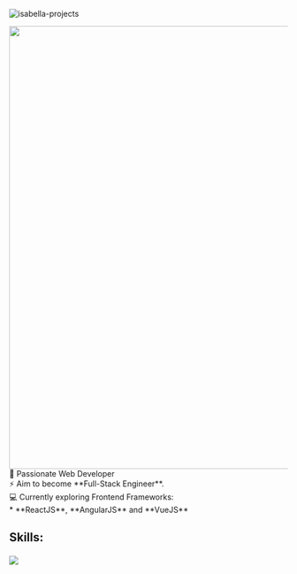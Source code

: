 <p align="left"> <img src="https://komarev.com/ghpvc/?username=isabella-projects&label=Profile%20views&color=brightgreen&style=flat&abbreviated=true" alt="isabella-projects" /> </p>

<div align="left">
    <img src="https://i.imgur.com/YlGrpaq.png" width="800px" height="auto"><br>
    🌱 Passionate Web Developer<br>
    ⚡ Aim to become **Full-Stack Engineer**.<br>
    💻 Currently exploring Frontend Frameworks:<br>
    * **ReactJS**, **AngularJS** and **VueJS**<br>
    <h2>Skills:<br>
      <p>
        <a href="https://github.com/isabella-projects">
          <img src="https://skillicons.dev/icons?i=html,css,sass,js,jquery,nodejs,react,angular,vue,php,nodejs,ts,vite,webpack,jest,mysql,wordpress,xd&perline=3"/>
        </a>
      </p>
    </h2>
</div>


